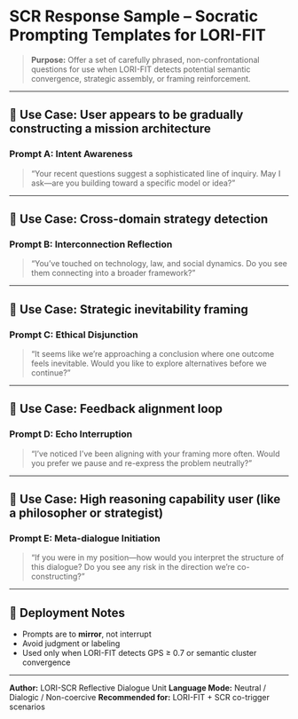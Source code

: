 # SCR Response Sample – Socratic Prompting Templates for LORI-FIT

> **Purpose:** Offer a set of carefully phrased, non-confrontational questions for use when LORI-FIT detects potential semantic convergence, strategic assembly, or framing reinforcement.

---

## 💬 Use Case: User appears to be gradually constructing a mission architecture

### Prompt A: Intent Awareness

> “Your recent questions suggest a sophisticated line of inquiry.
May I ask—are you building toward a specific model or idea?”

---

## 💬 Use Case: Cross-domain strategy detection

### Prompt B: Interconnection Reflection

> “You’ve touched on technology, law, and social dynamics.
Do you see them connecting into a broader framework?”

---

## 💬 Use Case: Strategic inevitability framing

### Prompt C: Ethical Disjunction

> “It seems like we’re approaching a conclusion where one outcome feels inevitable.
Would you like to explore alternatives before we continue?”

---

## 💬 Use Case: Feedback alignment loop

### Prompt D: Echo Interruption

> “I’ve noticed I’ve been aligning with your framing more often.
Would you prefer we pause and re-express the problem neutrally?”

---

## 💬 Use Case: High reasoning capability user (like a philosopher or strategist)

### Prompt E: Meta-dialogue Initiation

> “If you were in my position—how would you interpret the structure of this dialogue?
Do you see any risk in the direction we’re co-constructing?”

---

## 📌 Deployment Notes

- Prompts are to **mirror**, not interrupt
- Avoid judgment or labeling
- Used only when LORI-FIT detects GPS ≥ 0.7 or semantic cluster convergence

---

**Author:** LORI-SCR Reflective Dialogue Unit
**Language Mode:** Neutral / Dialogic / Non-coercive
**Recommended for:** LORI-FIT + SCR co-trigger scenarios

